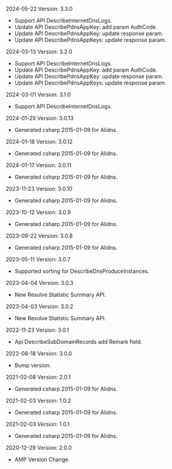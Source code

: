 2024-05-22 Version: 3.3.0
- Support API DescribeInternetDnsLogs.
- Update API DescribePdnsAppKey: add param AuthCode.
- Update API DescribePdnsAppKey: update response param.
- Update API DescribePdnsAppKeys: update response param.


2024-03-13 Version: 3.2.0
- Support API DescribeInternetDnsLogs.
- Update API DescribePdnsAppKey: add param AuthCode.
- Update API DescribePdnsAppKey: update response param.
- Update API DescribePdnsAppKeys: update response param.


2024-03-01 Version: 3.1.0
- Support API DescribeInternetDnsLogs.


2024-01-29 Version: 3.0.13
- Generated csharp 2015-01-09 for Alidns.

2024-01-18 Version: 3.0.12
- Generated csharp 2015-01-09 for Alidns.

2024-01-17 Version: 3.0.11
- Generated csharp 2015-01-09 for Alidns.

2023-11-23 Version: 3.0.10
- Generated csharp 2015-01-09 for Alidns.

2023-10-12 Version: 3.0.9
- Generated csharp 2015-01-09 for Alidns.

2023-09-22 Version: 3.0.8
- Generated csharp 2015-01-09 for Alidns.

2023-05-11 Version: 3.0.7
- Supported sorting for DescribeDnsProduceInstances.

2023-04-04 Version: 3.0.3
- New Resolve Statistic Summary API.

2023-04-03 Version: 3.0.2
- New Resolve Statistic Summary API.

2022-11-23 Version: 3.0.1
- Api DescribeSubDomainRecords add Remark field.

2022-08-18 Version: 3.0.0
- Bump version.

2021-02-08 Version: 2.0.1
- Generated csharp 2015-01-09 for Alidns.

2021-02-03 Version: 1.0.2
- Generated csharp 2015-01-09 for Alidns.

2021-02-03 Version: 1.0.1
- Generated csharp 2015-01-09 for Alidns.

2020-12-29 Version: 2.0.0
- AMP Version Change.

